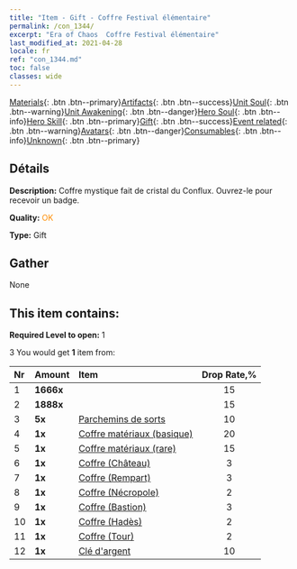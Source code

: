 ```yaml
---
title: "Item - Gift - Coffre Festival élémentaire"
permalink: /con_1344/
excerpt: "Era of Chaos  Coffre Festival élémentaire"
last_modified_at: 2021-04-28
locale: fr
ref: "con_1344.md"
toc: false
classes: wide
---
```

 [Materials](/ItemsFR/){: .btn .btn--primary}[Artifacts](/ItemsFR/Artifacts/){: .btn .btn--success}[Unit Soul](/ItemsFR/UnitSoul/){: .btn .btn--warning}[Unit Awakening](/ItemsFR/UnitAwakening/){: .btn .btn--danger}[Hero Soul](/ItemsFR/HeroSoul/){: .btn .btn--info}[Hero Skill](/ItemsFR/HeroSkill/){: .btn .btn--primary}[Gift](/ItemsFR/Gift/){: .btn .btn--success}[Event related](/ItemsFR/Events/){: .btn .btn--warning}[Avatars](/ItemsFR/Avatars/){: .btn .btn--danger}[Consumables](/ItemsFR/Consumables/){: .btn .btn--info}[Unknown](/ItemsFR/Unknown/){: .btn .btn--primary}

## Détails
 **Description:** Coffre mystique fait de cristal du Conflux. Ouvrez-le pour recevoir un badge.

 **Quality:** <span style="color: #FF8C00">OK</span>

 **Type:** Gift

## Gather

  None

## This item contains:

 **Required Level to open:** 1

 3 You would get **1** item  from:

  | Nr | Amount |     Item    | Drop Rate,% |
  |:---|:-------|:------------|:---------:|
  | 1 |  **1666x** | <i class="fas fa-coins"/> | 15 | 
  | 2 |  **1888x** | <i class="fas fa-coins"/> | 15 | 
  | 3 |  **5x** | [Parchemins de sorts](/ItemsFR/con_694/) | 10 | 
  | 4 |  **1x** | [Coffre matériaux (basique)](/ItemsFR/con_756/) | 20 | 
  | 5 |  **1x** | [Coffre matériaux (rare)](/ItemsFR/con_757/) | 15 | 
  | 6 |  **1x** | [Coffre (Château)](/ItemsFR/con_1269/) | 3 | 
  | 7 |  **1x** | [Coffre (Rempart)](/ItemsFR/con_1270/) | 3 | 
  | 8 |  **1x** | [Coffre (Nécropole)](/ItemsFR/con_1271/) | 2 | 
  | 9 |  **1x** | [Coffre (Bastion)](/ItemsFR/con_1272/) | 3 | 
  | 10 |  **1x** | [Coffre (Hadès)](/ItemsFR/con_1273/) | 2 | 
  | 11 |  **1x** | [Coffre (Tour)](/ItemsFR/con_1274/) | 2 | 
  | 12 |  **1x** | [Clé d'argent](/ItemsFR/con_693/) | 10 | 
